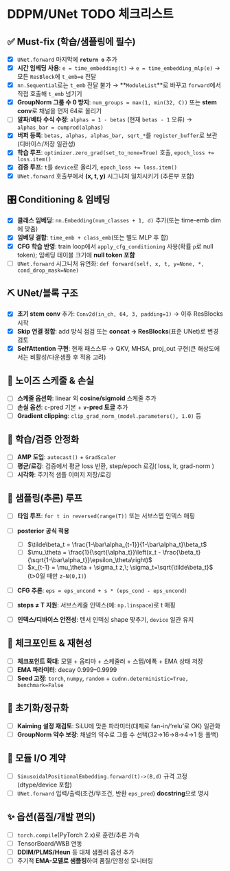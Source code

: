 # DDPM/UNet TODO 체크리스트

## ✅ Must-fix (학습/샘플링에 필수)

* [x] `UNet.forward` 마지막에 **`return o`** 추가
* [x] **시간 임베딩 사용**: `e = time_embedding(t)` → `e = time_embedding_mlp(e)` → 모든 `ResBlock`에 `t_emb=e` 전달
* [x] `nn.Sequential`로는 `t_emb` 전달 불가 → \*\*`ModuleList`\*\*로 바꾸고 `forward`에서 직접 호출해 `t_emb` 넘기기
* [x] **GroupNorm 그룹 수 0 방지**: `num_groups = max(1, min(32, C))` 또는 **stem conv**로 채널을 먼저 64로 올리기
* [ ] **알파/베타 수식 수정**: `alphas = 1 - betas` (현재 `betas - 1` 오류) → `alphas_bar = cumprod(alphas)`
* [x] **버퍼 등록**: `betas, alphas, alphas_bar, sqrt_*`를 `register_buffer`로 보관 (디바이스/저장 일관성)
* [x] **학습 루프**: `optimizer.zero_grad(set_to_none=True)` 호출, `epoch_loss += loss.item()`
* [x] **검증 루프**: `t`를 `device`로 올리기, `epoch_loss += loss.item()`
* [x] `UNet.forward` 호출부에서 **(x, t, y)** 시그니처 일치시키기 (추론부 포함)

## 🎛 Conditioning & 임베딩

* [x] **클래스 임베딩**: `nn.Embedding(num_classes + 1, d)` 추가(또는 time-emb dim에 맞춤)
* [x] **임베딩 결합**: `time_emb + class_emb`(또는 별도 MLP 후 합)
* [x] **CFG 학습 반영**: train loop에서 `apply_cfg_conditioning` 사용(확률 `p`로 null token); 임베딩 테이블 크기에 **null token 포함**
* [ ] `UNet.forward` 시그니처 유연화: `def forward(self, x, t, y=None, *, cond_drop_mask=None)`

## ⛏ UNet/블록 구조

* [x] **초기 stem conv** 추가: `Conv2d(in_ch, 64, 3, padding=1)` → 이후 ResBlocks 시작
* [x] **Skip 연결 정합**: add 방식 점검 또는 **concat → ResBlocks**(표준 UNet)로 변경 검토
* [x] **SelfAttention 구현**: 현재 패스스루 → QKV, MHSA, proj\_out 구현(큰 해상도에서는 비활성/다운샘플 후 적용 고려)

## 🔢 노이즈 스케줄 & 손실

* [ ] **스케줄 옵션화**: linear 외 **cosine/sigmoid** 스케줄 추가
* [ ] **손실 옵션**: `ε`-pred 기본 + **`v`-pred 토글** 추가
* [ ] **Gradient clipping**: `clip_grad_norm_(model.parameters(), 1.0)` 등

## 🧪 학습/검증 안정화

* [ ] **AMP 도입**: `autocast()` + `GradScaler`
* [ ] **평균/로깅**: 검증에서 평균 loss 반환, step/epoch 로깅( loss, lr, grad-norm )
* [ ] **시각화**: 주기적 샘플 이미지 저장/로깅

## 🧰 샘플링(추론) 루프

* [ ] **타임 루프**: `for t in reversed(range(T))` 또는 서브스텝 인덱스 매핑
* [ ] **posterior 공식 적용**

  * [ ] $\tilde\beta_t = \frac{1-\bar\alpha_{t-1}}{1-\bar\alpha_t}\beta_t$
  * [ ] $\mu_\theta = \frac{1}{\sqrt{\alpha_t}}\left(x_t - \frac{\beta_t}{\sqrt{1-\bar\alpha_t}}\epsilon_\theta\right)$
  * [ ] $x_{t-1} = \mu_\theta + \sigma_t z,\; \sigma_t=\sqrt{\tilde\beta_t}$ (t>0일 때만 `z∼N(0,I)`)
* [ ] **CFG 추론**: `eps = eps_uncond + s * (eps_cond - eps_uncond)`
* [ ] **steps ≠ T 지원**: 서브스케줄 인덱스(예: `np.linspace`)로 t 매핑
* [ ] **인덱스/디바이스 안전성**: 텐서 인덱싱 shape 맞추기, `device` 일관 유지

## 💾 체크포인트 & 재현성

* [ ] **체크포인트 확대**: 모델 + 옵티마 + 스케줄러 + 스텝/에폭 + EMA 상태 저장
* [ ] **EMA 파라미터**: decay 0.999–0.9999
* [ ] **Seed 고정**: `torch`, `numpy`, `random` + `cudnn.deterministic=True, benchmark=False`

## 📐 초기화/정규화

* [ ] **Kaiming 설정 재검토**: SiLU에 맞춘 파라미터(대체로 fan-in/‘relu’로 OK) 일관화
* [ ] **GroupNorm 약수 보장**: 채널의 약수로 그룹 수 선택(32→16→8→4→1 등 폴백)

## 🧾 모듈 I/O 계약

* [ ] `SinusoidalPositionalEmbedding.forward(t)->(B,d)` 규격 고정(dtype/device 포함)
* [ ] `UNet.forward` 입력/출력(조건/무조건, 반환 `eps_pred`) **docstring**으로 명시

## ✨ 옵션(품질/개발 편의)

* [ ] `torch.compile`(PyTorch 2.x)로 훈련/추론 가속
* [ ] TensorBoard/W\&B 연동
* [ ] **DDIM/PLMS/Heun** 등 대체 샘플러 옵션 추가
* [ ] 주기적 **EMA-모델로 샘플링**하여 품질/안정성 모니터링
